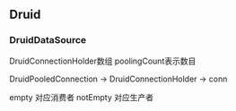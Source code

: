 ## Druid

### DruidDataSource

DruidConnectionHolder数组  poolingCount表示数目

DruidPooledConnection ->  DruidConnectionHolder -> conn

empty 对应消费者  notEmpty 对应生产者
